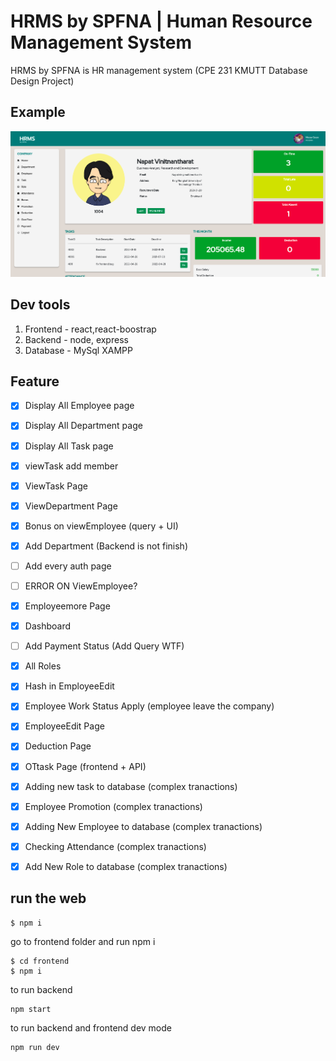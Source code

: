 # HRMS by SPFNA | Human Resource Management System

HRMS by SPFNA is HR management system 
(CPE 231 KMUTT Database Design Project)

## Example

![](frontend/src/assets/img/example1.png)

## Dev tools

1. Frontend - react,react-boostrap
2. Backend - node, express
3. Database - MySql XAMPP
## Feature 

- [x] Display All Employee page
- [x] Display All Department page
- [x] Display All Task page 
- [x] viewTask add member
- [x] ViewTask Page 
- [x] ViewDepartment Page
- [x] Bonus on viewEmployee (query + UI)
- [x] Add Department (Backend is not finish)
- [ ] Add every auth page
- [ ] ERROR ON ViewEmployee?
- [x] Employeemore Page
- [x] Dashboard
- [ ] Add Payment Status (Add Query WTF)
- [x] All Roles
- [x] Hash in EmployeeEdit
- [x] Employee Work Status Apply (employee leave the company)
- [x] EmployeeEdit Page
- [x] Deduction Page
- [x] OTtask Page (frontend + API)
- [x] Adding new task to database (complex tranactions)
- [x] Employee Promotion (complex tranactions)
- [x] Adding New Employee to database (complex tranactions)
- [x] Checking Attendance  (complex tranactions)
- [x] Add New Role to database (complex tranactions)


## run the web

```
$ npm i 
```

go to frontend folder and run npm i 

```
$ cd frontend
$ npm i 
```
to run backend 
```
npm start
```

to run backend and frontend dev mode
```
npm run dev
```
